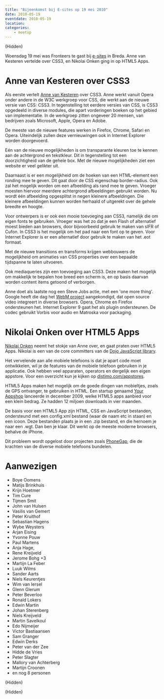 ```yaml
---
title: "Bijeenkomst bij E-sites op 19 mei 2010"
date: 2010-05-19
eventdate: 2010-05-19
location: 
categories: 
    - meetup
---
```

(Hidden)

Woensdag 19 mei was Fronteers te gast bij [e-sites](http://esites.nl) in Breda. Anne van Kesteren vertelde over CSS3, en Nikolai Onken ging in op HTML5 Apps.

# Anne van Kesteren over CSS3

Als eerste vertelt [Anne van Kesteren](http://annevankesteren.nl/) over CSS3. Anne werkt vanuit Opera onder andere in de W3C werkgroep voor CSS, die werkt aan de nieuwe versie van CSS: CSS3. In tegenstelling tot eerdere versies van CSS, is CSS3 opgedeeld in diverse modules, die apart vorderingen boeken op het gebied van implementatie. In de werkgroep zitten ongeveer 20 mensen, van bedrijven zoals Microsoft, Apple, Opera en Adobe.

De meeste van de nieuwe features werken in Firefox, Chrome, Safari en Opera. Uiteindelijk zullen deze vernieuwingen ook in Internet Explorer worden doorgevoerd.

Eén van de nieuwe mogelijkheden is om transparante kleuren toe te kennen aan de achtergrond en tekstkleur. Dit in tegenstelling tot een doorzichtigheid van de gehele box. Met de nieuwe mogelijkheden ziet een website er veel gelikter uit.

Daarnaast is er een mogelijkheid om de hoeken van een HTML-element een ronding mee te geven. Dit gaat door de CSS eigenschap border-radius. Ook zal het mogelijk worden om een afbeelding als rand mee te geven. Vroeger moesten hiervoor meerdere achtergrond afbeeldingen gebruikt worden. Nu wordt één afbeelding opgesplitst in negen kleinere afbeeldingen. Die kleinere afbeeldingen kunnen worden herhaald of uitgerekt over de gehele breedte en hoogte.

Voor ontwerpers is er ook een mooie toevoeging aan CSS3, namelijk die om eigen fonts te gebruiken. Vroeger was het zo dat je een Flash of <canvas> alternatief moest bieden aan browsers, door bijvoorbeeld gebruik te maken van sIFR of Cufon. In CSS3 is het mogelijk om het pad naar een font op te geven. Voor Internet Explorer is er een alternatief door gebruik te maken van het .eot formaat.

Met de nieuwe transitions en transforms krijgen webbouwers de mogelijkheid om animaties van CSS properties over een bepaalde tijdspanne te laten uitvoeren.

Ook mediaqueries zijn een toevoeging aan CSS3. Deze maken het mogelijk om makkelijk te bepalen hoe breed een scherm is, en op basis daarvan worden content items getoond of verborgen.

Anne doet als laatste nog een Steve Jobs actie, met een 'one more thing'. Google heeft die dag het [WebM project](http://www.webmproject.org/) aangekondigd, dat open source video integreert in diverse browsers. Opera, Chrome en Firefox ondersteunen het. Internet Explorer 9 gaat het als plugin ondersteunen. De codec gebruikt Vorbis voor audio en Matroska voor packaging.

# Nikolai Onken over HTML5 Apps

[Nikolai Onken](https://twitter.com/nonken) neemt het stokje van Anne over, en gaat praten over HTML5 Apps. Nikolai is een van de core committers van de [Dojo JavaScript library](http://www.dojotoolkit.org/).

Het vervelende aan alle mobiele telefoons is dat je apart code moet ontwikkelen, wil je de features van de mobiele telefoon gebruiken in je applicatie. Ook hebben veel apparaten, operators en dergelijk een eigen appstore. Voor een overzicht kun je kijken op [distimo.com/appstores](http://www.distimo.com/appstores/).

HTML5 Apps maken het mogelijk om de goede dingen van mobieltjes, zoals de GPS ontvanger, te gebruiken in HTML. Een startup genaamd [Your Appshop](http://yourappshop.com) lanceerde in december 2009, welke HTML5 apps aanbied voor een klein bedrag. Ze hadden 12 miljoen downloads in vier maanden.

De basis voor een HTML5 App zijn HTML, CSS en JavaScript bestanden, ondersteund met een config.xml bestand (waar de naam etc in staan) en een icoon. Deze bestanden plaats je in een .zip bestand, en die hernoem je naar een .wgt. Dan ben je klaar. Dit werkt op de meeste moderne browsers, behalve de iPhone.

Dit probleem wordt opgelost door projecten zoals [PhoneGap](http://www.phonegap.com/), die de krachten van de diverse mobiele telefoons bundelen.

# Aanwezigen

* Boye Oomens
* Matijs Brinkhuis
* Krijn Hoetmer
* Tim Cure
* Tijmen Smit
* John van Hulsen
* Vasilis van Gemert
* Peter Kruithof
* Sebastian Hagens
* Wybe Weysters
* Arjan Eising
* Yvonne Pouw
* Paul Martens
* Anja Hage,
* Rene Kreijveld
* Jerome Bohg +3
* Martijn La Feber
* Luuk Wilms
* Sander Aarts
* Niels Keurentjes
* Wim van Iersel
* Glenn Glerum
* Peter Beverloo
* Ronald Lokers
* Edwin Martin
* Johan Sterenberg
* Niels Kreijveld
* Martin Savelkoul
* Edo Nijmeijer
* Victor Bastiaansen
* Sam Granger
* Edwin Derks
* Peter van der Zee
* Hidde de Vries
* Peter Slagter
* Mallory van Achterberg
* Martijn Croonen
* en nog 8 personen

(Hidden)

(Hidden)